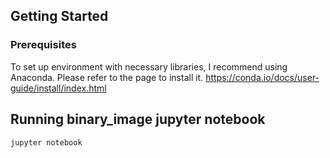 
## Getting Started

### Prerequisites
To set up environment with necessary libraries, I recommend using Anaconda. Please refer to the page to install it.
https://conda.io/docs/user-guide/install/index.html

## Running binary_image jupyter notebook
```
jupyter notebook
```